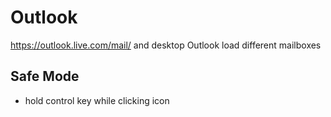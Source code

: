 # Outlook

https://outlook.live.com/mail/ and desktop Outlook load different mailboxes

## Safe Mode

* hold control key while clicking icon

## 

